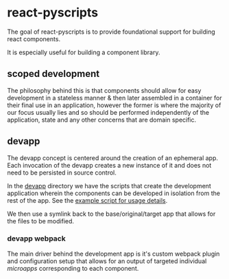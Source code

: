 # react-pyscripts

The goal of react-pyscripts is to provide foundational support for building react components.

It is especially useful for building a component library.

## scoped development

The philosophy behind this is that components should allow for easy development in a stateless manner & then later assembled in a container for their final use in an application, however the former is where the majority of our focus usually lies and so should be performed independently of the application, state and any other concerns that are domain specific.

## devapp

The devapp concept is centered around the creation of an ephemeral app. Each invocation of the devapp creates a new instance of it and does not need to be persisted in source control.

In the [devapp](devapp) directory we have the scripts that create the development application wherein the components can be developed in isolation from the rest of the app. See the [example script for usage details](examples/devapp.sh).

We then use a symlink back to the base/original/target app that allows for the files to be modified.

### devapp webpack

The main driver behind the development app is it's custom webpack plugin and configuration setup that allows for an output of targeted individual _microapps_ corresponding to each component.
